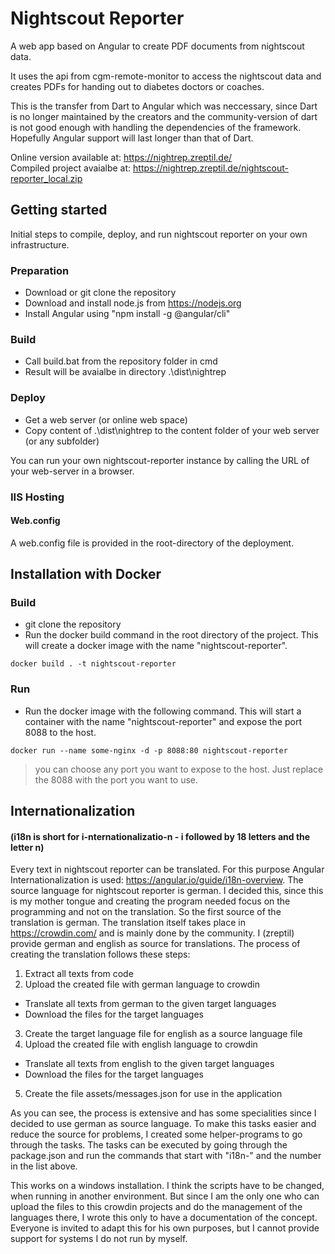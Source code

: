 # Nightscout Reporter

A web app based on Angular to create PDF documents from nightscout data.

It uses the api from cgm-remote-monitor to access the nightscout data and
creates PDFs for handing out to diabetes doctors or coaches.

This is the transfer from Dart to Angular which was neccessary, since Dart is no longer maintained by the creators and the community-version of dart is not good enough with handling the dependencies of the framework. Hopefully Angular support will last longer than that of Dart.

Online version available at: https://nightrep.zreptil.de/  
Compiled project avaialbe at: https://nightrep.zreptil.de/nightscout-reporter_local.zip

## Getting started

Initial steps to compile, deploy, and run nightscout reporter on your own infrastructure.

### Preparation

* Download or git clone the repository
* Download and install node.js from https://nodejs.org
* Install Angular using "npm install -g @angular/cli"

### Build

* Call build.bat from the repository folder in cmd
* Result will be avaialbe in directory .\dist\nightrep

### Deploy

* Get a web server (or online web space)
* Copy content of .\dist\nightrep to the content folder of your web server (or any subfolder)

You can run your own nightscout-reporter instance by calling the URL of your web-server in a browser.

### IIS Hosting

#### Web.config

A web.config file is provided in the root-directory of the deployment.

## Installation with Docker
### Build
* git clone the repository
* Run the docker build command in the root directory of the project. This will create a docker image with the name "nightscout-reporter".
```
docker build . -t nightscout-reporter
```

### Run
* Run the docker image with the following command. This will start a container with the name "nightscout-reporter" and expose the port 8088 to the host.
```
docker run --name some-nginx -d -p 8088:80 nightscout-reporter
```

> you can choose any port you want to expose to the host. Just replace the 8088 with the port you want to use.


## Internationalization

#### (i18n is short for i-nternationalizatio-n - i followed by 18 letters and the letter n)

Every text in nightscout reporter can be translated. For this purpose Angular Internationalization is used: https://angular.io/guide/i18n-overview. The source
language for nightscout reporter is german. I decided this, since this is my mother tongue and creating the program needed focus on the programming and not on
the translation. So the first source of the translation is german. The translation itself takes place in https://crowdin.com/ and is mainly done by the community.
I (zreptil) provide german and english as source for translations. The process of creating the translation follows these steps:

1. Extract all texts from code
2. Upload the created file with german language to crowdin

- Translate all texts from german to the given target languages
- Download the files for the target languages

3. Create the target language file for english as a source language file
4. Upload the created file with english language to crowdin

- Translate all texts from english to the given target languages
- Download the files for the target languages

5. Create the file assets/messages.json for use in the application

As you can see, the process is extensive and has some specialities since I decided to use german as source language. To make this tasks easier and reduce the source
for problems, I created some helper-programs to go through the tasks. The tasks can be executed by going through the package.json and run the commands that start
with "i18n-" and the number in the list above.

This works on a windows installation. I think the scripts have to be changed, when running in another environment. But since I am the only one who can upload the
files to this crowdin projects and do the management of the languages there, I wrote this only to have a documentation of the concept. Everyone is invited to adapt this for his
own purposes, but I cannot provide support for systems I do not run by myself.
